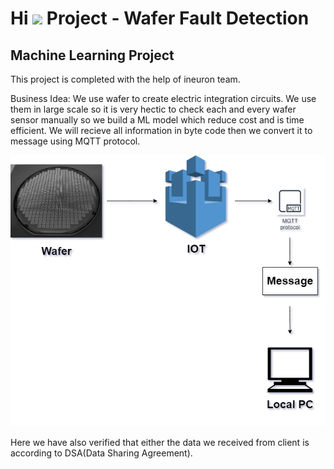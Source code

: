 Hi ![](https://user-images.githubusercontent.com/18350557/176309783-0785949b-9127-417c-8b55-ab5a4333674e.gif) 
Project - Wafer Fault Detection
=============================================================================================================================================

Machine Learning Project
------------------------
This project is completed with the help of ineuron team.

Business Idea: We use wafer to create electric integration circuits. We use them in large scale so it is very hectic to check each and every wafer sensor manually so we build a ML model which reduce cost and is time efficient. We will recieve all information in byte code then we convert it to message using MQTT protocol.

![](image.drawio.png)


Here we have also verified that either the data we received from client is according to DSA(Data Sharing Agreement).
